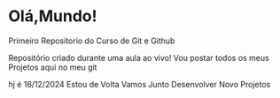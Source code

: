 # Olá,Mundo!
 Primeiro Repositorio do Curso de Git e Github

 Repositório criado durante uma aula ao vivo!
Vou postar todos os meus Projetos aqui no meu git


 hj é 16/12/2024 
 Estou de Volta Vamos Junto Desenvolver Novo Projetos



